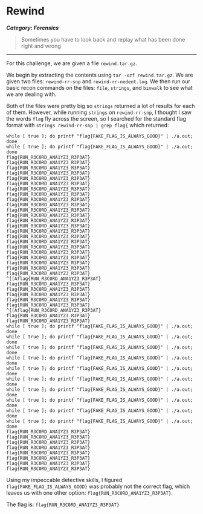 # Rewind
***Category: Forensics***
>Sometimes you have to look back and replay what has been done right and wrong
---
For this challenge, we are given a file `rewind.tar.gz`.

We begin by extracting the contents using `tar -xzf rewind.tar.gz`. We are given two files: `rewind-rr-snp` and `rewind-rr-nodent.log`. We then run our basic recon commands on the files: `file`, `strings`, and `binwalk` to see what we are dealing with.

Both of the files were pretty big so `strings` returned a lot of results for each of them. However, while running `strings` on `rewind-rr-snp`, I thought I saw the words `flag` fly across the screen, so I searched for the standard flag format with `strings rewind-rr-snp | grep flag{` which returned:
```
while [ true ]; do printf "flag{FAKE_FLAG_IS_ALWAYS_GOOD}" | ./a.out; done
while [ true ]; do printf "flag{FAKE_FLAG_IS_ALWAYS_GOOD}" | ./a.out; done
flag{RUN_R3C0RD_ANA1YZ3_R3P3AT}
flag{RUN_R3C0RD_ANA1YZ3_R3P3AT}
flag{RUN_R3C0RD_ANA1YZ3_R3P3AT}
flag{RUN_R3C0RD_ANA1YZ3_R3P3AT}
flag{RUN_R3C0RD_ANA1YZ3_R3P3AT}
flag{RUN_R3C0RD_ANA1YZ3_R3P3AT}
flag{RUN_R3C0RD_ANA1YZ3_R3P3AT}
flag{RUN_R3C0RD_ANA1YZ3_R3P3AT}
flag{RUN_R3C0RD_ANA1YZ3_R3P3AT}
flag{RUN_R3C0RD_ANA1YZ3_R3P3AT}
flag{RUN_R3C0RD_ANA1YZ3_R3P3AT}
flag{RUN_R3C0RD_ANA1YZ3_R3P3AT}
flag{RUN_R3C0RD_ANA1YZ3_R3P3AT}
flag{RUN_R3C0RD_ANA1YZ3_R3P3AT}
flag{RUN_R3C0RD_ANA1YZ3_R3P3AT}
flag{RUN_R3C0RD_ANA1YZ3_R3P3AT}
flag{RUN_R3C0RD_ANA1YZ3_R3P3AT}
flag{RUN_R3C0RD_ANA1YZ3_R3P3AT}
flag{RUN_R3C0RD_ANA1YZ3_R3P3AT}
flag{RUN_R3C0RD_ANA1YZ3_R3P3AT}
flag{RUN_R3C0RD_ANA1YZ3_R3P3AT}
flag{RUN_R3C0RD_ANA1YZ3_R3P3AT}
flag{RUN_R3C0RD_ANA1YZ3_R3P3AT}
^[[Aflag{RUN_R3C0RD_ANA1YZ3_R3P3AT}
flag{RUN_R3C0RD_ANA1YZ3_R3P3AT}
flag{RUN_R3C0RD_ANA1YZ3_R3P3AT}
flag{RUN_R3C0RD_ANA1YZ3_R3P3AT}
flag{RUN_R3C0RD_ANA1YZ3_R3P3AT}
flag{RUN_R3C0RD_ANA1YZ3_R3P3AT}
^[[Aflag{RUN_R3C0RD_ANA1YZ3_R3P3AT}
flag{RUN_R3C0RD_ANA1YZ3_R3P3AT}
flag{RUN_R3C0RD_ANA1YZ3_R3P3AT}
while [ true ]; do printf "flag{FAKE_FLAG_IS_ALWAYS_GOOD}" | ./a.out; done
while [ true ]; do printf "flag{FAKE_FLAG_IS_ALWAYS_GOOD}" | ./a.out; done
while [ true ]; do printf "flag{FAKE_FLAG_IS_ALWAYS_GOOD}" | ./a.out; done
while [ true ]; do printf "flag{FAKE_FLAG_IS_ALWAYS_GOOD}" | ./a.out; done
while [ true ]; do printf "flag{FAKE_FLAG_IS_ALWAYS_GOOD}" | ./a.out; done
while [ true ]; do printf "flag{FAKE_FLAG_IS_ALWAYS_GOOD}" | ./a.out; done
while [ true ]; do printf "flag{FAKE_FLAG_IS_ALWAYS_GOOD}" | ./a.out; done
while [ true ]; do printf "flag{FAKE_FLAG_IS_ALWAYS_GOOD}" | ./a.out; done
while [ true ]; do printf "flag{FAKE_FLAG_IS_ALWAYS_GOOD}" | ./a.out; done
while [ true ]; do printf "flag{FAKE_FLAG_IS_ALWAYS_GOOD}" | ./a.out; done
flag{RUN_R3C0RD_ANA1YZ3_R3P3AT}
flag{RUN_R3C0RD_ANA1YZ3_R3P3AT}
flag{RUN_R3C0RD_ANA1YZ3_R3P3AT}
flag{RUN_R3C0RD_ANA1YZ3_R3P3AT}
flag{RUN_R3C0RD_ANA1YZ3_R3P3AT}
flag{RUN_R3C0RD_ANA1YZ3_R3P3AT}
flag{RUN_R3C0RD_ANA1YZ3_R3P3AT}
flag{RUN_R3C0RD_ANA1YZ3_R3P3AT}
```
Using my impeccable detective skills, I figured `flag{FAKE_FLAG_IS_ALWAYS_GOOD}` was probably not the correct flag, which leaves us with one other option: `flag{RUN_R3C0RD_ANA1YZ3_R3P3AT}`.

The flag is:
`flag{RUN_R3C0RD_ANA1YZ3_R3P3AT}`
